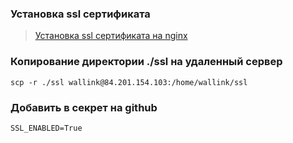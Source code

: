 ### Установка ssl сертификата
> [Установка ssl сертификата на nginx](https://help.reg.ru/hc/ru/articles/4408046821009-%D0%9A%D0%B0%D0%BA-%D0%BD%D0%B0%D1%81%D1%82%D1%80%D0%BE%D0%B8%D1%82%D1%8C-SSL-%D1%81%D0%B5%D1%80%D1%82%D0%B8%D1%84%D0%B8%D0%BA%D0%B0%D1%82-%D0%BD%D0%B0-Nginx)

### Копирование директории ./ssl на удаленный сервер
```shell
scp -r ./ssl wallink@84.201.154.103:/home/wallink/ssl
```

### Добавить в секрет на github
```shell
SSL_ENABLED=True
```
